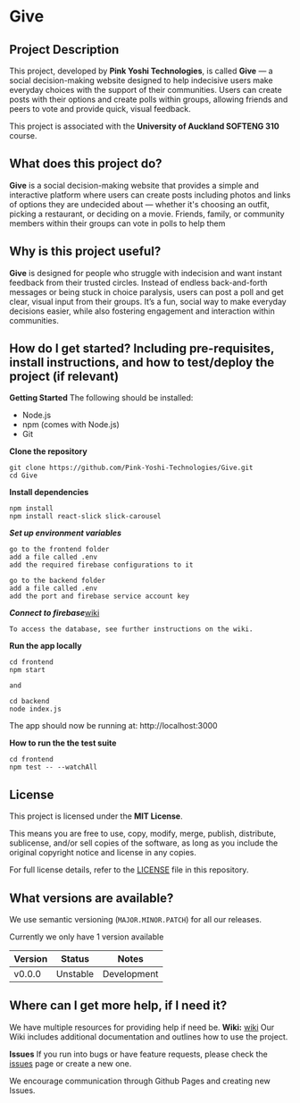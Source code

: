 # Give

## Project Description
This project, developed by **Pink Yoshi Technologies**, is called **Give** — a social decision-making website designed to help indecisive users make everyday choices with the support of their communities. Users can create posts with their options and create polls within groups, allowing friends and peers to vote and provide quick, visual feedback.

This project is associated with the **University of Auckland SOFTENG 310** course.

## What does this project do?
**Give** is a social decision-making website that provides a simple and interactive platform where users can create posts including photos and links of options they are undecided about — whether it's choosing an outfit, picking a restaurant, or deciding on a movie. Friends, family, or community members within their groups can vote in polls to help them

## Why is this project useful?
**Give** is designed for people who struggle with indecision and want instant feedback from their trusted circles. Instead of endless back-and-forth messages or being stuck in choice paralysis, users can post a poll and get clear, visual input from their groups. It’s a fun, social way to make everyday decisions easier, while also fostering engagement and interaction within communities.

## How do I get started? Including pre-requisites, install instructions, and how to test/deploy the project (if relevant)
**Getting Started**
The following should be installed: 
- Node.js
- npm (comes with Node.js)
- Git
 
**Clone the repository**
   ```
   git clone https://github.com/Pink-Yoshi-Technologies/Give.git
   cd Give
   ```
   
**Install dependencies**
  ```
  npm install
  npm install react-slick slick-carousel
  ```

***Set up environment variables***
```
go to the frontend folder
add a file called .env
add the required firebase configurations to it

go to the backend folder 
add a file called .env
add the port and firebase service account key
```

***Connect to firebase***[wiki](../../wiki)
``` 
To access the database, see further instructions on the wiki.
```
  
**Run the app locally**
  ```
  cd frontend
  npm start

  and 

  cd backend 
  node index.js

  ```

The app should now be running at:
  http://localhost:3000

**How to run the the test suite**
```
cd frontend
npm test -- --watchAll
```


## License
This project is licensed under the **MIT License**.

This means you are free to use, copy, modify, merge, publish, distribute, sublicense, and/or sell copies of the software, as long as you include the original copyright notice and license in any copies.

For full license details, refer to the [LICENSE](LICENSE) file in this repository.

## What versions are available?
We use semantic versioning (`MAJOR.MINOR.PATCH`) for all our releases.

Currently we only have 1 version available 

| Version | Status     | Notes                   |
|---------|------------|-------------------------|
| v0.0.0  | Unstable   | Development             |


## Where can I get more help, if I need it?
We have multiple resources for providing help if need be. 
**Wiki:** [wiki](../../wiki)
Our Wiki includes additional documentation and outlines how to use the project. 

**Issues**  If you run into bugs or have feature requests, please check the [issues](./issues) page or create a new one.

We encourage communication through Github Pages and creating new Issues. 
